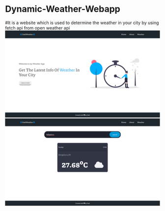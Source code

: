 # Dynamic-Weather-Webapp
#It is a website which is used to determine the weather in your city by using fetch api from open weather api 
![](images/w1.png)
![](images/w2.png)

